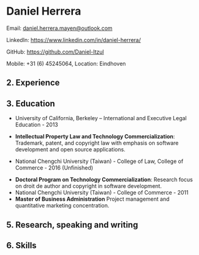 # Daniel Herrera 
Email: daniel.herrera.mayen@outlook.com

LinkedIn: https://www.linkedin.com/in/daniel-herrera/

GitHub: https://github.com/Daniel-Itzul

Mobile: +31 (6) 45245064, Location: Eindhoven
## 2. Experience
## 3. Education
* University of California, Berkeley – International and Executive Legal Education - 2013
- **Intellectual Property Law and Technology Commercialization**: Trademark, patent, and copyright law with emphasis on software development and open source applications.
* National Chengchi University (Taiwan) - College of Law, College of Commerce - 2016 (Unfinished)
- **Doctoral Program on Technology Commercialization**: Research focus on droit de author and copyright in software development.
- National Chengchi University (Taiwan) - College of Commerce - 2011
- **Master of Business Administration** Project management and quantitative marketing concentration.
## 5. Research, speaking and writing
## 6. Skills